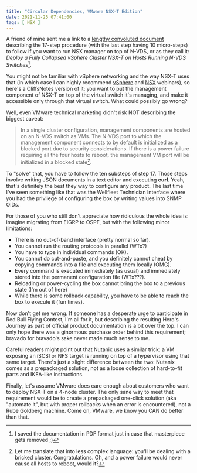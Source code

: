 ```yaml
---
title: "Circular Dependencies, VMware NSX-T Edition"
date: 2021-11-25 07:41:00
tags: [ NSX ]
---
```

A friend of mine sent me a link to a [lengthy convoluted document](https://docs.vmware.com/en/VMware-NSX-T-Data-Center/3.1/installation/GUID-3770AA1C-DA79-4E95-960A-96DAC376242F.html) describing the 17-step procedure (with the last step having 10 micro-steps) to follow if you want to run NSX manager on top of N-VDS, or as they call it: _Deploy a Fully Collapsed vSphere Cluster NSX-T on Hosts Running N-VDS Switches_[^1].

You might not be familiar with vSphere networking and the way NSX-T uses that (in which case I can highly recommend [vSphere](https://www.ipspace.net/VSphere_6_Networking_Deep_Dive) and [NSX](https://www.ipspace.net/VMware_NSX_Technical_Deep_Dive) webinars), so here's a CliffsNotes version of it: you want to put the management component of NSX-T on top of the virtual switch it's managing, and make it accessible only through that virtual switch. What could possibly go wrong?
<!--more-->
[^1]: I saved the documentation in PDF format just in case that masterpiece gets removed ;)

Well, even VMware technical marketing didn't risk NOT describing the biggest caveat:

> In a single cluster configuration, management components are hosted on an N-VDS switch as VMs. The N-VDS port to which the management component connects to by default is initialized as a blocked port due to security considerations. If there is a power failure requiring all the four hosts to reboot, the management VM port will be initialized in a blocked state[^2]. 

[^2]: Let me translate that into less complex language: you'll be dealing with a bricked cluster. Congratulations. Oh, and a power failure would never cause all hosts to reboot, would it?

To "solve" that, you have to follow the ten substeps of step 17. Those steps involve writing JSON documents in a text editor and executing **curl**. Yeah, that's definitely the best they way to configure any product. The last time I've seen something like that was the Wellfleet Technician Interface where you had the privilege of configuring the box by writing values into SNMP OIDs.

For those of you who still don't appreciate how ridiculous the whole idea is: imagine migrating from EIGRP to OSPF, but with the following minor limitations:

* There is no out-of-band interface (pretty normal so far).
* You cannot run the routing protocols in parallel (WTx?)
* You have to type in individual commands (OK).
* You cannot do cut-and-paste, and you definitely cannot cheat by copying commands into a file and executing them locally (OMG).
* Every command is executed immediately (as usual) and immediately stored into the permanent configuration file (WTx???).
* Reloading or power-cycling the box cannot bring the box to a previous state (I'm out of here)
* While there is some rollback capability, you have to be able to reach the box to execute it (fun times).

Now don't get me wrong. If someone has a desperate urge to participate in Red Bull Flying Contest, I'm all for it, but describing the resulting Hero's Journey as part of official product documentation is a bit over the top. I can only hope there was a ginormous purchase order behind this requirement; bravado for bravado's sake never made much sense to me.

Careful readers might point out that Nutanix uses a similar trick: a VM exposing an iSCSI or NFS target is running on top of a hypervisor using that same target. There's just a slight difference between the two: Nutanix comes as a prepackaged solution, not as a loose collection of hard-to-fit parts and IKEA-like instructions.

Finally, let's assume VMware does care enough about customers who want to deploy NSX-T on a 4-node cluster. The only sane way to meet that requirement would be to create a prepackaged one-click solution (aka "automate it", but with proper rollbacks when an error is encountered), not a Rube Goldberg machine. Come on, VMware, we know you CAN do better than that.
